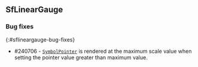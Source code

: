 ## SfLinearGauge

### Bug fixes
{:#sflineargauge-bug-fixes}

* \#240706 - [`SymbolPointer`](https://help.syncfusion.com/xamarin/circulargauge/pointers#marker-pointer) is rendered at the maximum scale value when setting the pointer value greater than maximum value.
